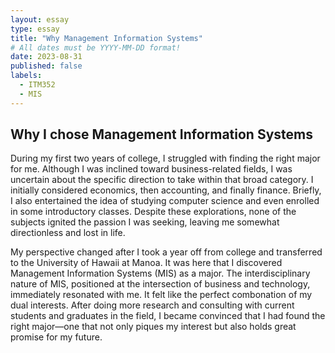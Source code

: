 ```yaml
---
layout: essay
type: essay
title: "Why Management Information Systems"
# All dates must be YYYY-MM-DD format!
date: 2023-08-31
published: false
labels:
  - ITM352
  - MIS
---
```


## Why I chose Management Information Systems

 During my first two years of college, I struggled with finding the right major for me. Although I was inclined toward business-related fields, I was uncertain about the specific direction to take within that broad category. I initially considered economics, then accounting, and finally finance. Briefly, I also entertained the idea of studying computer science and even enrolled in some introductory classes. Despite these explorations, none of the subjects ignited the passion I was seeking, leaving me somewhat directionless and lost in life.

My perspective changed after I took a year off from college and transferred to the University of Hawaii at Manoa. It was here that I discovered Management Information Systems (MIS) as a major. The interdisciplinary nature of MIS, positioned at the intersection of business and technology, immediately resonated with me. It felt like the perfect combonation of my dual interests. After doing more research and consulting with current students and graduates in the field, I became convinced that I had found the right major—one that not only piques my interest but also holds great promise for my future.
